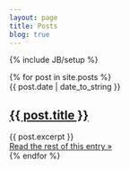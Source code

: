 ```yaml
---
layout: page
title: Posts
blog: true
---
```

{% include JB/setup %}

<div class="posts">
  {% for post in site.posts %}
    <article class="hentry post-block">
      <time class="post-date published">{{ post.date | date_to_string }}</time>
      <h2 class="h-subheadline entry-title"><a href="{{ BASE_PATH }}{{ post.url }}">{{ post.title }}</a></h2>
      <section class="entry-summary">
        {{ post.excerpt }}
      </section>
      <footer>
        <a href="{{ BASE_PATH }}{{ post.url }}/#more" class="more-link"><span class="readmore">Read the rest of this entry »</span></a>
      </footer>
    </article>
  {% endfor %}
</div>


